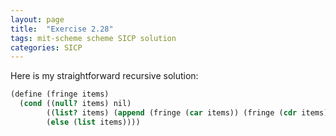 ```yaml
---
layout: page
title:  "Exercise 2.28"
tags: mit-scheme scheme SICP solution
categories: SICP
---
```

Here is my straightforward recursive solution:
```scheme
(define (fringe items)
  (cond ((null? items) nil)
        ((list? items) (append (fringe (car items)) (fringe (cdr items))))
        (else (list items))))
```
